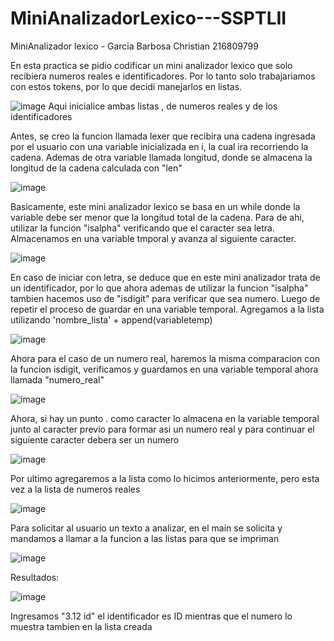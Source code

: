 # MiniAnalizadorLexico---SSPTLII
MiniAnalizador lexico - Garcia Barbosa Christian 216809799

En esta practica se pidio codificar un mini analizador lexico que solo recibiera numeros reales e identificadores. 
Por lo tanto solo trabajariamos con estos tokens, por lo que decidi manejarlos en listas.

![image](https://user-images.githubusercontent.com/104050689/214208713-9c24a932-42db-4cd9-bc99-9f61b10b5d08.png)  Aqui inicialice ambas listas , de numeros reales
                                                                                                                  y de los identificadores
                                                                                                                  
Antes, se creo la funcion llamada lexer que recibira una cadena ingresada por el usuario
con una variable inicializada en i, la cual ira recorriendo la cadena. Ademas de otra variable 
llamada longitud, donde se almacena la longitud de la cadena calculada con "len"

![image](https://user-images.githubusercontent.com/104050689/214209091-dde7e3e9-f772-4d6a-b147-6ada7ec82089.png)

Basicamente, este mini analizador lexico se basa en un while donde la variable debe ser menor que la longitud 
total de la cadena. Para de ahi, utilizar la funcion "isalpha" verificando que el caracter sea letra. Almacenamos en una variable tmporal
y avanza al siguiente caracter.

![image](https://user-images.githubusercontent.com/104050689/214209956-2dfbf0b4-189a-4000-b7be-dbcc320df883.png)

En caso de iniciar con letra, se deduce que en este mini analizador trata de un identificador, por lo que ahora ademas de utilizar la funcion 
"isalpha" tambien hacemos uso de "isdigit" para verificar que sea numero.
Luego de repetir el proceso de guardar en una variable temporal. Agregamos a la lista utilizando 'nombre_lista' + append(variabletemp)

![image](https://user-images.githubusercontent.com/104050689/214210269-181ecd53-e45a-4762-bd89-09423be0db26.png)

Ahora para el caso de un numero real, haremos la misma comparacion con la funcion isdigit, verificamos y guardamos en una variable temporal
ahora llamada "numero_real"

![image](https://user-images.githubusercontent.com/104050689/214210448-87e77652-37f3-422e-ae00-8bf183228839.png)

Ahora, si hay un punto . como caracter lo almacena en  la variable temporal junto al caracter previo para formar asi un numero real y para continuar el siguiente caracter debera ser un numero

![image](https://user-images.githubusercontent.com/104050689/214210646-c56c83fb-7660-4b7e-b235-b86dcb6c7931.png)

Por ultimo agregaremos a la lista como lo hicimos anteriormente, pero esta vez a la lista de numeros reales 

![image](https://user-images.githubusercontent.com/104050689/214210751-1d9193d5-7213-4336-8c5f-00feb49e9465.png)

Para solicitar al usuario un texto a analizar, en el main se solicita y mandamos a llamar a la funcion a las listas para que se impriman 

![image](https://user-images.githubusercontent.com/104050689/214210882-54c185be-3dd0-462c-976d-b5d7070c3309.png)

Resultados: 

![image](https://user-images.githubusercontent.com/104050689/214210979-f4833e19-1d93-4308-a666-207eaea01468.png)

Ingresamos "3.12 id" el identificador es ID mientras que el numero lo muestra tambien en la lista creada




                                                                                                                  


